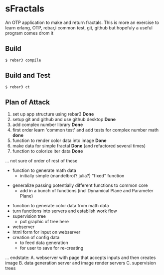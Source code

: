 sFractals
=====

An OTP application to make and return fractals. 
This is more an exercise to learn erlang, OTP, rebar,i
common test,  git, github but hopefuly a useful program comes drom it

Build
-----

    $ rebar3 compile


Build and Test
--------------

    $ rebar3 ct

Plan of Attack
--------------

1. set up app structure using rebar3 **Done**
1. setup git and github and use github desktop **Done**
1. add complex number library **Done**
1. first order learn 'common test' and add tests for complex number math **done**
1. function to render color data into image **Done**
1. make data for simple fractal **Done** (and refactored several times)
1. function to colorize iter data **Done**

...
not sure of order of rest of these
* function to generate math data
  + initially simple (mandelbrot? julia?) "fixed" function
+ generalize passing potentially different functions to common core
  + add in a bunch of functions (incl Dynamical Plane and Parameter Plane)
* function to generate color data from math data
* turn functions into servers and establish work flow
* supervision tree
  + put graphic of tree here
* webserver
* html form for input on webserver
* creation of config data
  + to feed data generation
  + for user to save for re-creating

...
endstate:
A. webserver with page that accepts inputs and then creates image
B. data generation server and image render servers
C. supervision trees
    
